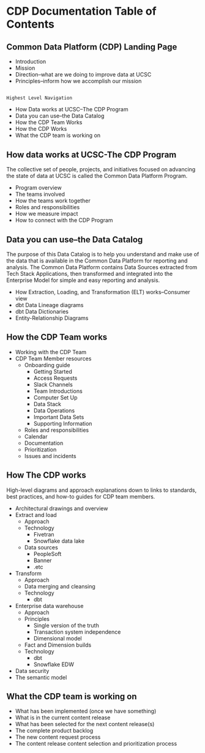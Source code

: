 <!-- Output copied to clipboard! -->

<!-----

Yay, no errors, warnings, or alerts!

Conversion time: 0.704 seconds.


Using this Markdown file:

1. Paste this output into your source file.
2. See the notes and action items below regarding this conversion run.
3. Check the rendered output (headings, lists, code blocks, tables) for proper
   formatting and use a linkchecker before you publish this page.

Conversion notes:

* Docs to Markdown version 1.0β34
* Fri Apr 07 2023 21:42:55 GMT-0700 (PDT)
* Source doc: CDP Documentation Table of Contents
----->



# CDP Documentation Table of Contents


## Common Data Platform (CDP) Landing Page



* Introduction
* Mission
* Direction–what are we doing to improve data at UCSC
* Principles–inform how we accomplish our mission

## 
    Highest Level Navigation

* How Data works at UCSC–The CDP Program
* Data you can use–the Data Catalog
* How the CDP Team Works
* How the CDP Works
* What the CDP team is working on


## How data works at UCSC-The CDP Program

The collective set of people, projects, and initiatives focused on advancing the state of data at UCSC is called the Common Data Platform Program.



* Program overview
* The teams involved
* How the teams work together
* Roles and responsibilities
* How we measure impact
* How to connect with the CDP Program


## Data you can use–the Data Catalog

The purpose of this Data Catalog is to help you understand and make use of the data that is available in the Common Data Platform for reporting and analysis. The Common Data Platform contains Data Sources extracted from Tech Stack Applications, then transformed and integrated into the Enterprise Model for simple and easy reporting and analysis.



* How Extraction, Loading, and Transformation (ELT) works–Consumer view
* dbt Data Lineage diagrams
* dbt Data Dictionaries
* Entity-Relationship Diagrams


## How the CDP Team works



* Working with the CDP Team
* CDP Team Member resources
    * Onboarding guide
        * Getting Started
        * Access Requests
        * Slack Channels
        * Team Introductions
        * Computer Set Up
        * Data Stack
        * Data Operations
        * Important Data Sets
        * Supporting Information
    * Roles and responsibilities
    * Calendar
    * Documentation
    * Prioritization
    * Issues and incidents


## How The CDP works

High-level diagrams and approach explanations down to links to standards, best practices, and how-to guides for CDP team members.



* Architectural drawings and overview
* Extract and load
    * Approach
    * Technology
        * Fivetran
        * Snowflake data lake
    * Data sources
        * PeopleSoft
        * Banner
        * .etc
* Transform
    * Approach
    * Data merging and cleansing
    * Technology
        * dbt
* Enterprise data warehouse
    * Approach
    * Principles
        * Single version of the truth
        * Transaction system independence
        * Dimensional model
    * Fact and Dimension builds
    * Technology
        * dbt
        * Snowflake EDW
* Data security
* The semantic model


## What the CDP team is working on



* What has been implemented (once we have something)
* What is in the current content release
* What has been selected for the next content release(s)
* The complete product backlog
* The new content request process
* The content release content selection and prioritization process